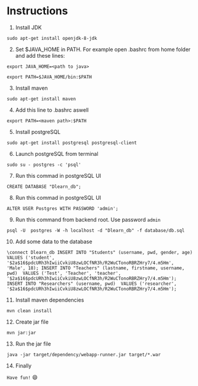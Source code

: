 Instructions
============

1. Install JDK

`sudo apt-get install openjdk-8-jdk`

2. Set $JAVA_HOME in PATH. For example open .bashrc from home folder and add these lines:

`export JAVA_HOME=<path to java>`

`export PATH=$JAVA_HOME/bin:$PATH`

3. Install maven

`sudo apt-get install maven`

4. Add this line to .bashrc aswell

`export PATH=<maven path>:$PATH`

5. Install postgreSQL

`sudo apt-get install postgresql postgresql-client`

6. Launch postgreSQL from terminal

`sudo su - postgres -c 'psql'`

7. Run this commad in postgreSQL UI

`CREATE DATABASE "Dlearn_db";`

8. Run this commad in postgreSQL UI

`ALTER USER Postgres WITH PASSWORD 'admin';`

9. Run this command from backend root. Use password `admin`

`psql -U  postgres -W -h localhost -d "Dlearn_db" -f database/db.sql`

10. Add some data to the database

`\connect Dlearn_db
INSERT INTO "Students" (username, pwd, gender, age) 
	VALUES ('student', '$2a$16$pdcURh3hIwiiCvkiU8zwLOCfNR3h/R2WuCTonoRBRZHry7/4.m5Hm', 'Male', 18);
INSERT INTO "Teachers" (lastname, firstname, username, pwd) 
	VALUES ('Test', 'Teacher', 'teacher', '$2a$16$pdcURh3hIwiiCvkiU8zwLOCfNR3h/R2WuCTonoRBRZHry7/4.m5Hm');
INSERT INTO "Researchers" (username, pwd) 
	VALUES ('researcher', '$2a$16$pdcURh3hIwiiCvkiU8zwLOCfNR3h/R2WuCTonoRBRZHry7/4.m5Hm');`

11. Install  maven dependencies

`mvn clean install`

12. Create jar file

`mvn jar:jar`

13. Run the jar file

`java -jar target/dependency/webapp-runner.jar target/*.war`

14. Finally

`Have fun!` :smile:
